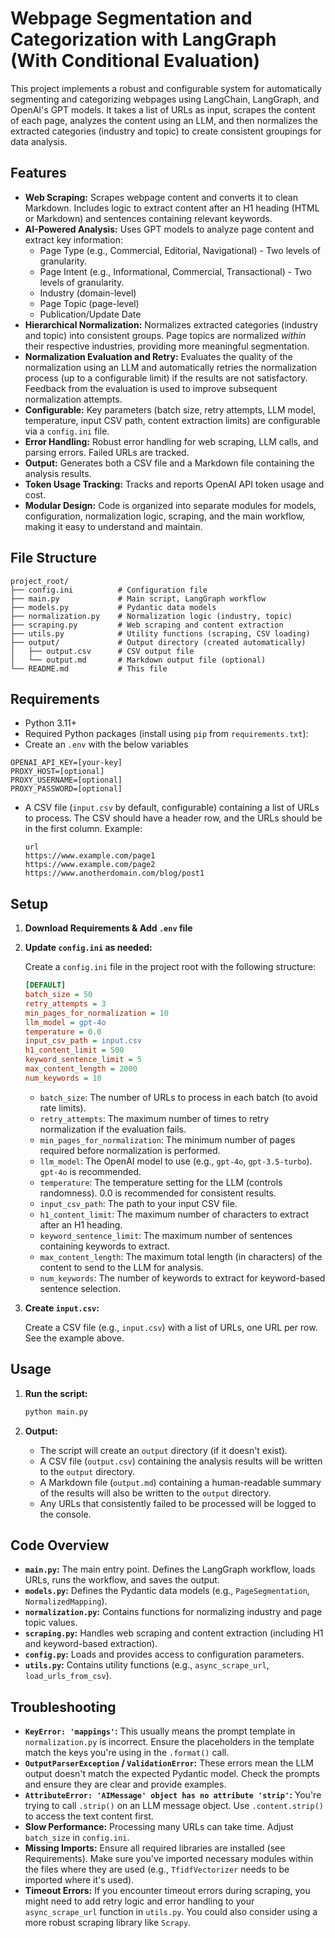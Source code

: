 # Webpage Segmentation and Categorization with LangGraph (With Conditional Evaluation)

This project implements a robust and configurable system for automatically segmenting and categorizing webpages using LangChain, LangGraph, and OpenAI's GPT models. It takes a list of URLs as input, scrapes the content of each page, analyzes the content using an LLM, and then normalizes the extracted categories (industry and topic) to create consistent groupings for data analysis.

## Features

- **Web Scraping:** Scrapes webpage content and converts it to clean Markdown. Includes logic to extract content after an H1 heading (HTML or Markdown) and sentences containing relevant keywords.
- **AI-Powered Analysis:** Uses GPT models to analyze page content and extract key information:
  - Page Type (e.g., Commercial, Editorial, Navigational) - Two levels of granularity.
  - Page Intent (e.g., Informational, Commercial, Transactional) - Two levels of granularity.
  - Industry (domain-level)
  - Page Topic (page-level)
  - Publication/Update Date
- **Hierarchical Normalization:** Normalizes extracted categories (industry and topic) into consistent groups. Page topics are normalized _within_ their respective industries, providing more meaningful segmentation.
- **Normalization Evaluation and Retry:** Evaluates the quality of the normalization using an LLM and automatically retries the normalization process (up to a configurable limit) if the results are not satisfactory. Feedback from the evaluation is used to improve subsequent normalization attempts.
- **Configurable:** Key parameters (batch size, retry attempts, LLM model, temperature, input CSV path, content extraction limits) are configurable via a `config.ini` file.
- **Error Handling:** Robust error handling for web scraping, LLM calls, and parsing errors. Failed URLs are tracked.
- **Output:** Generates both a CSV file and a Markdown file containing the analysis results.
- **Token Usage Tracking:** Tracks and reports OpenAI API token usage and cost.
- **Modular Design:** Code is organized into separate modules for models, configuration, normalization logic, scraping, and the main workflow, making it easy to understand and maintain.

## File Structure

```
project_root/
├── config.ini          # Configuration file
├── main.py             # Main script, LangGraph workflow
├── models.py           # Pydantic data models
├── normalization.py    # Normalization logic (industry, topic)
├── scraping.py         # Web scraping and content extraction
├── utils.py            # Utility functions (scraping, CSV loading)
├── output/             # Output directory (created automatically)
│   ├── output.csv      # CSV output file
│   └── output.md       # Markdown output file (optional)
└── README.md           # This file
```

## Requirements

- Python 3.11+
- Required Python packages (install using `pip` from `requirements.txt`):
- Create an `.env` with the below variables

```
OPENAI_API_KEY=[your-key]
PROXY_HOST=[optional]
PROXY_USERNAME=[optional]
PROXY_PASSWORD=[optional]
```

- A CSV file (`input.csv` by default, configurable) containing a list of URLs to process. The CSV should have a header row, and the URLs should be in the first column. Example:

  ```csv
  url
  https://www.example.com/page1
  https://www.example.com/page2
  https://www.anotherdomain.com/blog/post1
  ```

## Setup

1. **Download Requirements & Add `.env` file**

2. **Update `config.ini` as needed:**

   Create a `config.ini` file in the project root with the following structure:

   ```ini
   [DEFAULT]
   batch_size = 50
   retry_attempts = 3
   min_pages_for_normalization = 10
   llm_model = gpt-4o
   temperature = 0.0
   input_csv_path = input.csv
   h1_content_limit = 500
   keyword_sentence_limit = 5
   max_content_length = 2000
   num_keywords = 10
   ```

   - `batch_size`: The number of URLs to process in each batch (to avoid rate limits).
   - `retry_attempts`: The maximum number of times to retry normalization if the evaluation fails.
   - `min_pages_for_normalization`: The minimum number of pages required before normalization is performed.
   - `llm_model`: The OpenAI model to use (e.g., `gpt-4o`, `gpt-3.5-turbo`). `gpt-4o` is recommended.
   - `temperature`: The temperature setting for the LLM (controls randomness). 0.0 is recommended for consistent results.
   - `input_csv_path`: The path to your input CSV file.
   - `h1_content_limit`: The maximum number of characters to extract after an H1 heading.
   - `keyword_sentence_limit`: The maximum number of sentences containing keywords to extract.
   - `max_content_length`: The maximum total length (in characters) of the content to send to the LLM for analysis.
   - `num_keywords`: The number of keywords to extract for keyword-based sentence selection.

3. **Create `input.csv`:**

   Create a CSV file (e.g., `input.csv`) with a list of URLs, one URL per row. See the example above.

## Usage

1.  **Run the script:**

    ```bash
    python main.py
    ```

2.  **Output:**

    - The script will create an `output` directory (if it doesn't exist).
    - A CSV file (`output.csv`) containing the analysis results will be written to the `output` directory.
    - A Markdown file (`output.md`) containing a human-readable summary of the results will also be written to the `output` directory.
    - Any URLs that consistently failed to be processed will be logged to the console.

## Code Overview

- **`main.py`:** The main entry point. Defines the LangGraph workflow, loads URLs, runs the workflow, and saves the output.
- **`models.py`:** Defines the Pydantic data models (e.g., `PageSegmentation`, `NormalizedMapping`).
- **`normalization.py`:** Contains functions for normalizing industry and page topic values.
- **`scraping.py`:** Handles web scraping and content extraction (including H1 and keyword-based extraction).
- **`config.py`:** Loads and provides access to configuration parameters.
- **`utils.py`:** Contains utility functions (e.g., `async_scrape_url`, `load_urls_from_csv`).

## Troubleshooting

- **`KeyError: 'mappings'`:** This usually means the prompt template in `normalization.py` is incorrect. Ensure the placeholders in the template match the keys you're using in the `.format()` call.
- **`OutputParserException` / `ValidationError`:** These errors mean the LLM output doesn't match the expected Pydantic model. Check the prompts and ensure they are clear and provide examples.
- **`AttributeError: 'AIMessage' object has no attribute 'strip'`:** You're trying to call `.strip()` on an LLM message object. Use `.content.strip()` to access the text content first.
- **Slow Performance:** Processing many URLs can take time. Adjust `batch_size` in `config.ini`.
- **Missing Imports:** Ensure all required libraries are installed (see Requirements). Make sure you've imported necessary modules within the files where they are used (e.g., `TfidfVectorizer` needs to be imported where it's used).
- **Timeout Errors:** If you encounter timeout errors during scraping, you might need to add retry logic and error handling to your `async_scrape_url` function in `utils.py`. You could also consider using a more robust scraping library like `Scrapy`.
